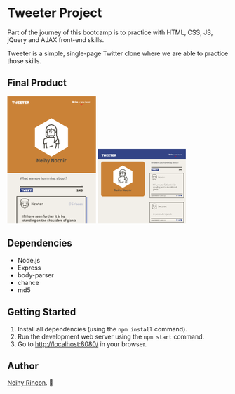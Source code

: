 # Tweeter Project

Part of the journey of this bootcamp is to practice with HTML, CSS, JS, jQuery and AJAX front-end skills.

Tweeter is a simple, single-page Twitter clone where we are able to practice those skills.


## Final Product

<img src="https://github.com/neihynocnir/tweeter/blob/master/docs/miniTweeter.png" width=40%>
<img src="https://github.com/neihynocnir/tweeter/blob/master/docs/tweeter.png" width=40%>

## Dependencies

- Node.js
- Express
- body-parser
- chance
- md5

## Getting Started

1. Install all dependencies (using the `npm install` command).
2. Run the development web server using the  `npm start` command.
3. Go to <http://localhost:8080/> in your browser.


## Author

[Neihy Rincon](neihy.rincon@gmail.com). :dizzy:
